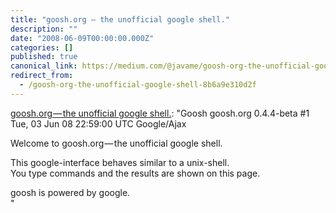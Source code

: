 ```yaml
---
title: "goosh.org — the unofficial google shell."
description: ""
date: "2008-06-09T00:00:00.000Z"
categories: []
published: true
canonical_link: https://medium.com/@javame/goosh-org-the-unofficial-google-shell-8b6a9e310d2f
redirect_from:
  - /goosh-org-the-unofficial-google-shell-8b6a9e310d2f
---
```


[goosh.org — the unofficial google shell.](http://goosh.org/?lang=en): "Goosh goosh.org 0.4.4-beta #1 Tue, 03 Jun 08 22:59:00 UTC Google/Ajax

Welcome to goosh.org — the unofficial google shell.

This google-interface behaves similar to a unix-shell.  
You type commands and the results are shown on this page.

goosh is powered by google.   
"
